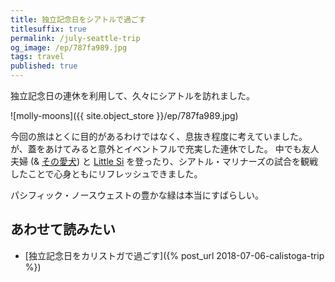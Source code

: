 ```yaml
---
title: 独立記念日をシアトルで過ごす
titlesuffix: true
permalink: /july-seattle-trip
og_image: /ep/787fa989.jpg
tags: travel
published: true
---
```


独立記念日の連休を利用して、久々にシアトルを訪れました。

![molly-moons]({{ site.object_store }}/ep/787fa989.jpg)

今回の旅はとくに目的があるわけではなく、息抜き程度に考えていました。
が、蓋をあけてみると意外とイベントフルで充実した連休でした。
中でも友人夫婦 (& [その愛犬](https://www.instagram.com/tenley_inseattle/)) と [Little Si](https://www.wta.org/go-hiking/hikes/little-si) を登ったり、シアトル・マリナーズの試合を観戦したことで心身ともにリフレッシュできました。

パシフィック・ノースウェストの豊かな緑は本当にすばらしい。

## あわせて読みたい

- [独立記念日をカリストガで過ごす]({% post_url 2018-07-06-calistoga-trip %})
